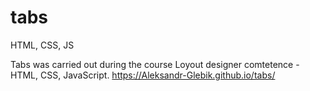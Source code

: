 # tabs
HTML, CSS, JS

Tabs was carried out during the course Loyout designer comtetence - HTML, CSS, JavaScript.
https://Aleksandr-Glebik.github.io/tabs/
